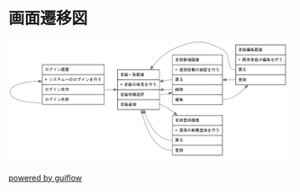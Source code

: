 # 画面遷移図

![画面遷移](./images/screen-flow.png)

[powered by guiflow](https://github.com/hirokidaichi/guiflow/releases/tag/v_0.1.1)
